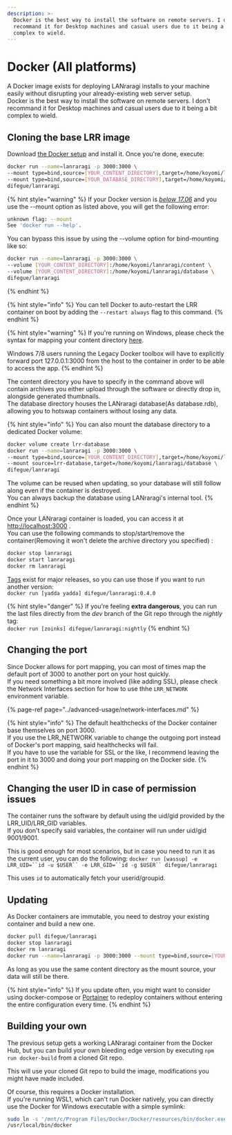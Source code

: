 ```yaml
---
description: >-
  Docker is the best way to install the software on remote servers. I don't
  recommand it for Desktop machines and casual users due to it being a bit
  complex to wield.
---
```


# Docker \(All platforms\)

A Docker image exists for deploying LANraragi installs to your machine easily without disrupting your already-existing web server setup.  
Docker is the best way to install the software on remote servers. I don't recommand it for Desktop machines and casual users due to it being a bit complex to wield.

## Cloning the base LRR image

Download [the Docker setup](https://www.docker.com/products/docker) and install it. Once you're done, execute:

```bash
docker run --name=lanraragi -p 3000:3000 \
--mount type=bind,source=[YOUR_CONTENT_DIRECTORY],target=/home/koyomi/lanraragi/content \
--mount type=bind,source=[YOUR_DATABASE_DIRECTORY],target=/home/koyomi/lanraragi/database \
difegue/lanraragi
```

{% hint style="warning" %}
If your Docker version is [_below 17.06_](https://docs.docker.com/storage/bind-mounts/) and you use the --mount option as listed above, you will get the following error:

```bash
unknown flag: --mount 
See 'docker run --help'.
```

You can bypass this issue by using the --volume option for bind-mounting like so:

```bash
docker run --name=lanraragi -p 3000:3000 \
--volume [YOUR_CONTENT_DIRECTORY]:/home/koyomi/lanraragi/content \
--volume [YOUR_CONTENT_DIRECTORY]:/home/koyomi/lanraragi/database \
difegue/lanraragi
```
{% endhint %}

{% hint style="info" %}
You can tell Docker to auto-restart the LRR container on boot by adding the `--restart always` flag to this command.
{% endhint %}

{% hint style="warning" %}
If you're running on Windows, please check the syntax for mapping your content directory [here](https://docs.docker.com/docker-for-windows/#shared-drives).

Windows 7/8 users running the Legacy Docker toolbox will have to explicitly forward port 127.0.0.1:3000 from the host to the container in order to be able to access the app.
{% endhint %}

The content directory you have to specify in the command above will contain archives you either upload through the software or directly drop in, alongside generated thumbnails.  
The database directory houses the LANraragi database\(As database.rdb\), allowing you to hotswap containers without losing any data.

{% hint style="info" %}
You can also mount the database directory to a dedicated Docker volume:

```bash
docker volume create lrr-database
docker run --name=lanraragi -p 3000:3000 \
--mount type=bind,source=[YOUR_CONTENT_DIRECTORY],target=/home/koyomi/lanraragi/content \
--mount source=lrr-database,target=/home/koyomi/lanraragi/database \
difegue/lanraragi
```

The volume can be reused when updating, so your database will still follow along even if the container is destroyed.  
You can always backup the database using LANraragi's internal tool.
{% endhint %}

Once your LANraragi container is loaded, you can access it at [http://localhost:3000](http://localhost:3000) .  
You can use the following commands to stop/start/remove the container\(Removing it won't delete the archive directory you specified\) :

```bash
docker stop lanraragi
docker start lanraragi
docker rm lanraragi
```

[Tags](https://hub.docker.com/r/difegue/lanraragi/tags/) exist for major releases, so you can use those if you want to run another version:  
`docker run [yadda yadda] difegue/lanraragi:0.4.0`

{% hint style="danger" %}
If you're feeling **extra dangerous**, you can run the last files directly from the _dev_ branch of the Git repo through the _nightly_ tag:  
`docker run [zoinks] difegue/lanraragi:nightly`
{% endhint %}

## Changing the port

Since Docker allows for port mapping, you can most of times map the default port of 3000 to another port on your host quickly.  
If you need something a bit more involved \(like adding SSL\), please check the Network Interfaces section for how to use thhe `LRR_NETWORK` environment variable.

{% page-ref page="../advanced-usage/network-interfaces.md" %}

{% hint style="info" %}
The default healthchecks of the Docker container base themselves on port 3000.  
If you use the LRR\_NETWORK variable to change the outgoing port instead of Docker's port mapping, said healthchecks will fail.  
If you have to use the variable for SSL or the like, I recommend leaving the port in it to 3000 and doing your port mapping on the Docker side.
{% endhint %}

## Changing the user ID in case of permission issues

The container runs the software by default using the uid/gid provided by the LRR\_UID/LRR\_GID variables.  
If you don't specify said variables, the container will run under uid/gid 9001/9001.

This is good enough for most scenarios, but in case you need to run it as the current user, you can do the following: ```docker run [wassup] -e LRR_UID=``id -u $USER`` -e LRR_GID=``id -g $USER`` difegue/lanraragi```

This uses `id` to automatically fetch your userid/groupid.

## Updating

As Docker containers are immutable, you need to destroy your existing container and build a new one.

```bash
docker pull difegue/lanraragi
docker stop lanraragi
docker rm lanraragi
docker run --name=lanraragi -p 3000:3000 --mount type=bind,source=[YOUR_CONTENT_DIRECTORY],target=/home/koyomi/lanraragi/content difegue/lanraragi
```

As long as you use the same content directory as the mount source, your data will still be there.

{% hint style="info" %}
If you update often, you might want to consider using docker-compose or [Portainer](https://portainer.io/) to redeploy containers without entering the entire configuration every time.
{% endhint %}

## Building your own

The previous setup gets a working LANraragi container from the Docker Hub, but you can build your own bleeding edge version by executing `npm run docker-build` from a cloned Git repo.

This will use your cloned Git repo to build the image, modifications you might have made included.

Of course, this requires a Docker installation.  
If you're running WSL1, which can't run Docker natively, you can directly use the Docker for Windows executable with a simple symlink:

```bash
sudo ln -s '/mnt/c/Program Files/Docker/Docker/resources/bin/docker.exe' \
/usr/local/bin/docker
```

